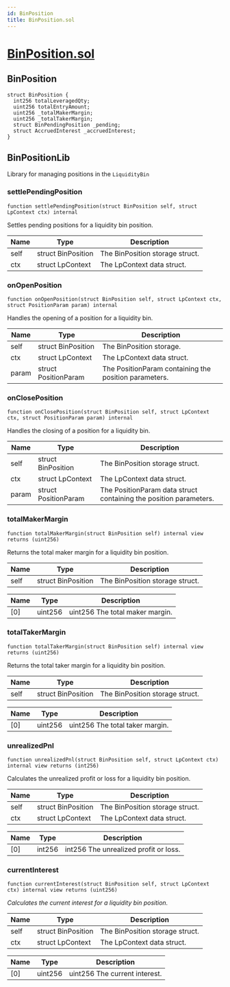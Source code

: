```yaml
---
id: BinPosition
title: BinPosition.sol
---
```

# [BinPosition.sol](https://github.com/chromatic-protocol/contracts/tree/main/contracts/core/external/liquidity/BinPosition.sol)

## BinPosition

```solidity
struct BinPosition {
  int256 totalLeveragedQty;
  uint256 totalEntryAmount;
  uint256 _totalMakerMargin;
  uint256 _totalTakerMargin;
  struct BinPendingPosition _pending;
  struct AccruedInterest _accruedInterest;
}
```

## BinPositionLib

Library for managing positions in the `LiquidityBin`

### settlePendingPosition

```solidity
function settlePendingPosition(struct BinPosition self, struct LpContext ctx) internal
```

Settles pending positions for a liquidity bin position.

| Name | Type | Description |
| ---- | ---- | ----------- |
| self | struct BinPosition | The BinPosition storage struct. |
| ctx | struct LpContext | The LpContext data struct. |

### onOpenPosition

```solidity
function onOpenPosition(struct BinPosition self, struct LpContext ctx, struct PositionParam param) internal
```

Handles the opening of a position for a liquidity bin.

| Name | Type | Description |
| ---- | ---- | ----------- |
| self | struct BinPosition | The BinPosition storage. |
| ctx | struct LpContext | The LpContext data struct. |
| param | struct PositionParam | The PositionParam containing the position parameters. |

### onClosePosition

```solidity
function onClosePosition(struct BinPosition self, struct LpContext ctx, struct PositionParam param) internal
```

Handles the closing of a position for a liquidity bin.

| Name | Type | Description |
| ---- | ---- | ----------- |
| self | struct BinPosition | The BinPosition storage struct. |
| ctx | struct LpContext | The LpContext data struct. |
| param | struct PositionParam | The PositionParam data struct containing the position parameters. |

### totalMakerMargin

```solidity
function totalMakerMargin(struct BinPosition self) internal view returns (uint256)
```

Returns the total maker margin for a liquidity bin position.

| Name | Type | Description |
| ---- | ---- | ----------- |
| self | struct BinPosition | The BinPosition storage struct. |

| Name | Type | Description |
| ---- | ---- | ----------- |
| [0] | uint256 | uint256 The total maker margin. |

### totalTakerMargin

```solidity
function totalTakerMargin(struct BinPosition self) internal view returns (uint256)
```

Returns the total taker margin for a liquidity bin position.

| Name | Type | Description |
| ---- | ---- | ----------- |
| self | struct BinPosition | The BinPosition storage struct. |

| Name | Type | Description |
| ---- | ---- | ----------- |
| [0] | uint256 | uint256 The total taker margin. |

### unrealizedPnl

```solidity
function unrealizedPnl(struct BinPosition self, struct LpContext ctx) internal view returns (int256)
```

Calculates the unrealized profit or loss for a liquidity bin position.

| Name | Type | Description |
| ---- | ---- | ----------- |
| self | struct BinPosition | The BinPosition storage struct. |
| ctx | struct LpContext | The LpContext data struct. |

| Name | Type | Description |
| ---- | ---- | ----------- |
| [0] | int256 | int256 The unrealized profit or loss. |

### currentInterest

```solidity
function currentInterest(struct BinPosition self, struct LpContext ctx) internal view returns (uint256)
```

_Calculates the current interest for a liquidity bin position._

| Name | Type | Description |
| ---- | ---- | ----------- |
| self | struct BinPosition | The BinPosition storage struct. |
| ctx | struct LpContext | The LpContext data struct. |

| Name | Type | Description |
| ---- | ---- | ----------- |
| [0] | uint256 | uint256 The current interest. |

